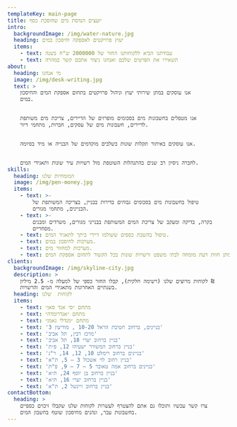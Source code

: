 ```yaml
---
templateKey: main-page
title: יועצים הנדסת מים שחוסכת כסף
intro:
  backgroundImage: /img/water-nature.jpg
  heading: יעוץ פרויקטים לאספקה וחיסכון במים
  items:
    - text: עבודתנו הביא ללקוחותנו החזר של 2000000 ש"ח בשנה
    - text: תשאירו את הפרטים שלכם ואנחנו ניצור אתכם קשר במהרה
about:
  heading: מי אנחנו
  image: /img/desk-writing.jpg
  text: >
    אנו עוסקים במתן שירותי יעוץ וניהול פרויקטים בתחום אספקת המים והחיסכון
    במים.  


    אנו מטפלים בחשבונות מים בסכומים מופרזים של הדיירים, צריכת מים משותפת
    לדיירים, חשבונות מים של עסקים, חברות, מתחמי דיור.  


    אנו עוסקים באיתור תקלות שונות בשלבים מוקדמים של הבנייה או מיד בסיומה.  


    לחברה ניסיון רב שנים בהתנהלות השוטפת מול רשויות עיר שונות ותאגידי המים.  
skills:
  heading: המומחיות שלנו
  image: /img/pen-money.jpg
  items:
    - text: >-
        טיפול בחשבונות מים בסכומים גבוהים בדירות בבניין, בצריכה המשותפת של
        הבניינים, מתחמי מגורים.
    - text: >-
        בקרה, בדיקה ומעקב של צריכת המים המשותפת בבנייני מגורים, משרדים ומבנים
        מסחריים.
    - text: טיפול בהשבת כספים ששולמו דיירי ביתך לתאגיד המים.
    - text: מערכות לחיסכון במים.
    - text: מערכות למחזור מים.
    - text: מתן חוות דעת מומחה לבתי משפט ורשויות שונות בכל הקשור לתחום אספקת המים.
clients:
  backgroundImage: /img/skyline-city.jpg
  description: >
    לקוחות מרוצים שלנו (רשימה חלקית), קבלו החזר כספי של למעלה מ- 2.5 מיליון ₪
    בשנתיים האחרונות מתאגידי המים והרשויות.
  heading: לקוחות  שלנו
  items:
    - text: מתחם ״סי אנד סאן״
    - text: מתחם ״אנדרומדה״
    - text: מתחם ״מגדלי נאמן״
    - text: '3 בניינים, ברחוב חטיבת הראל 10-20 , מודיעין'
    - text: 'מרכז רבין, תל אביב'
    - text: 'בניין ברחוב יערי 18, תל אביב'
    - text: 'בניין ברחוב המשורר ישעיהו 12, פ״ת'
    - text: 'בניינים ברחוב רימלט 10, 12, 14, ר"ג'
    - text: 'בניין רחוב לוי אשכול 3 – 5, ת"א'
    - text: 'בניינים ברחוב אמה טאובר 5 – 7 – 9, פ"ת'
    - text: 'בניין ברחוב בן יוסף 24, ת״א'
    - text: 'בניין ברחוב יערי 16, ת״א'
    - text: 'בניין ברחוב ויינשל 2, ת"א'
contactBottom:
  heading: >
    צרו קשר עכשיו ותוכלו גם אתם להצטרף לעשרות לקוחות שלנו שקבלו זיכוים כספיים
    בחשבונות עבר, ונהנים מחיסכון שוטף בחשבון המים.
---
```


